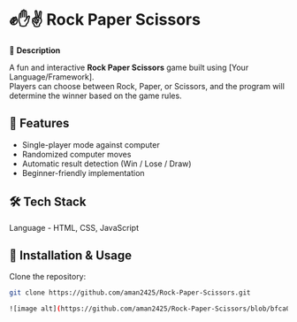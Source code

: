 # ✊✋✌️ Rock Paper Scissors

📌 **Description**

A fun and interactive **Rock Paper Scissors** game built using [Your Language/Framework].  
Players can choose between Rock, Paper, or Scissors, and the program will determine the winner based on the game rules.


## 🚀 Features
- Single-player mode against computer  
- Randomized computer moves  
- Automatic result detection (Win / Lose / Draw)  
- Beginner-friendly implementation

## 🛠️ Tech Stack
Language - HTML, CSS, JavaScript

## 📂 Installation & Usage
Clone the repository:
   ```bash
   git clone https://github.com/aman2425/Rock-Paper-Scissors.git

![image alt](https://github.com/aman2425/Rock-Paper-Scissors/blob/bfca008a3103f68816046b80a8b8e73b908abc0e/R%20P%20S.png)
